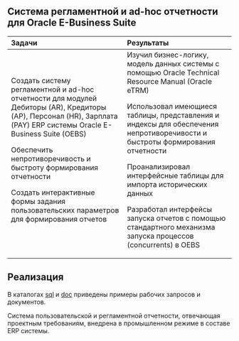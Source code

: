 ## Cистема регламентной и ad-hoc отчетности для Oracle E-Business Suite  


| Задачи                   | Результаты |
| :-------------------- | :--------------------- |
| Создать систему регламентной и ad-hoc отчетности для модулей Дебиторы (AR), Кредиторы (AP), Персонал (HR), Зарплата (PAY) ERP системы Oracle E-Business Suite (OEBS) <P><P> Обеспечить непротиворечивость и быстроту формирования отчетности  <P><P> Создать интерактивные формы задания пользовательских параметров для формирования отчетов |  Изучил бизнес-логику, модель данных системы с помощью Oracle Technical Resource Manual (Oracle eTRM)<P><P> Использовал имеющиеся таблицы, представления и индексы для обеспечения непротиворечивости и быстроты формирования отчетности <P><P> Проанализировал интерфейсные таблицы для импорта исторических данных <P><P> Разработал интерфейсы запуска отчетов с помощью стандартного механизма запуска процессов (concurrents) в OEBS |  

## Реализация  

В каталогах [sql](/sql) и [doc](/doc) приведены примеры рабочих запросов и документов.   

Система пользовательской и регламентной отчетности, отвечающая проектным требованиям, внедрена в промышленном режиме в составе ERP системы.